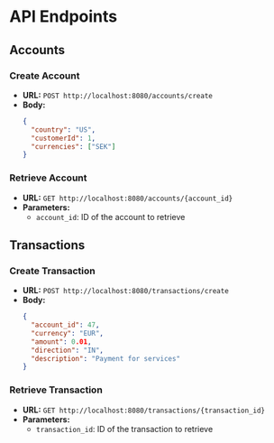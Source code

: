 # API Endpoints

## Accounts

### Create Account
- **URL:** `POST http://localhost:8080/accounts/create`
- **Body:**
  ```json
  {
    "country": "US",
    "customerId": 1,
    "currencies": ["SEK"]
  }

### Retrieve Account
- **URL:** `GET http://localhost:8080/accounts/{account_id}`
- **Parameters:**
    - `account_id`: ID of the account to retrieve

## Transactions

### Create Transaction
- **URL:** `POST http://localhost:8080/transactions/create`
- **Body:**
  ```json
  {
    "account_id": 47,
    "currency": "EUR",
    "amount": 0.01,
    "direction": "IN",
    "description": "Payment for services"
  }
  ```

### Retrieve Transaction
- **URL:** `GET http://localhost:8080/transactions/{transaction_id}`
- **Parameters:**
    - `transaction_id`: ID of the transaction to retrieve
```